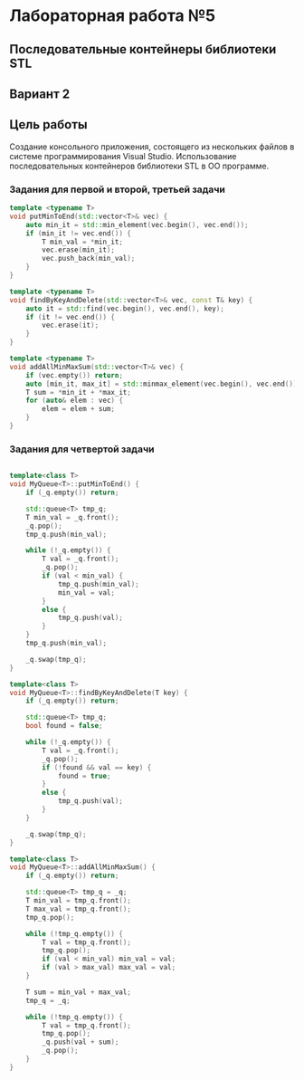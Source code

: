 
# Лабораторная работа №5 #

## Последовательные контейнеры библиотеки STL ##

## Вариант 2 ##

## Цель работы ##

Создание консольного приложения, состоящего из нескольких файлов в системе  программирования Visual Studio. Использование последовательных контейнеров библиотеки STL в ОО  программе.

### Задания для первой и второй, третьей задачи ###

```c++
template <typename T>
void putMinToEnd(std::vector<T>& vec) {
    auto min_it = std::min_element(vec.begin(), vec.end());
    if (min_it != vec.end()) {
        T min_val = *min_it;
        vec.erase(min_it);
        vec.push_back(min_val);
    }
}

template <typename T>
void findByKeyAndDelete(std::vector<T>& vec, const T& key) {
    auto it = std::find(vec.begin(), vec.end(), key);
    if (it != vec.end()) {
        vec.erase(it);
    }
}

template <typename T>
void addAllMinMaxSum(std::vector<T>& vec) {
    if (vec.empty()) return;
    auto [min_it, max_it] = std::minmax_element(vec.begin(), vec.end());
    T sum = *min_it + *max_it;
    for (auto& elem : vec) {
        elem = elem + sum;
    }
}
```

### Задания для четвертой задачи ###

```c++

template<class T>
void MyQueue<T>::putMinToEnd() {
    if (_q.empty()) return;

    std::queue<T> tmp_q;
    T min_val = _q.front();
    _q.pop();
    tmp_q.push(min_val);

    while (!_q.empty()) {
        T val = _q.front();
        _q.pop();
        if (val < min_val) {
            tmp_q.push(min_val);
            min_val = val;
        }
        else {
            tmp_q.push(val);
        }
    }
    tmp_q.push(min_val);

    _q.swap(tmp_q);
}

template<class T>
void MyQueue<T>::findByKeyAndDelete(T key) {
    if (_q.empty()) return;

    std::queue<T> tmp_q;
    bool found = false;

    while (!_q.empty()) {
        T val = _q.front();
        _q.pop();
        if (!found && val == key) {
            found = true;
        }
        else {
            tmp_q.push(val);
        }
    }

    _q.swap(tmp_q);
}

template<class T>
void MyQueue<T>::addAllMinMaxSum() {
    if (_q.empty()) return;

    std::queue<T> tmp_q = _q;
    T min_val = tmp_q.front();
    T max_val = tmp_q.front();
    tmp_q.pop();

    while (!tmp_q.empty()) {
        T val = tmp_q.front();
        tmp_q.pop();
        if (val < min_val) min_val = val;
        if (val > max_val) max_val = val;
    }

    T sum = min_val + max_val;
    tmp_q = _q;

    while (!tmp_q.empty()) {
        T val = tmp_q.front();
        tmp_q.pop();
        _q.push(val + sum);
        _q.pop();
    }
}

```
